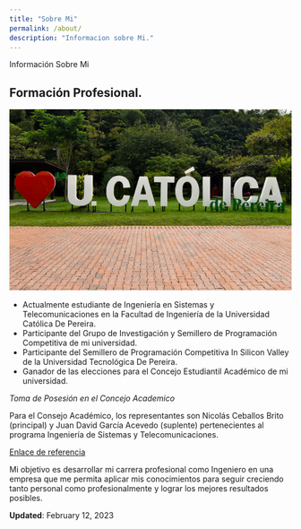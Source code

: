 ```yaml
---
title: "Sobre Mi"
permalink: /about/
description: "Informacion sobre Mi."
---
```


Información Sobre Mi

## Formación Profesional.

![Universidad](/assets/images/about/uni.png)

- Actualmente estudiante de Ingeniería en Sistemas y Telecomunicaciones en la Facultad de Ingeniería de la Universidad Católica De Pereira.
- Participante del Grupo de Investigación y Semillero de Programación Competitiva de mi universidad.
- Participante del Semillero de Programación Competitiva In Silicon Valley de la Universidad Tecnológica De Pereira.
- Ganador de las elecciones para el Concejo Estudiantil Académico de mi universidad.

*Toma de Posesión en el Concejo Academico*

Para el Consejo Académico, los representantes son Nicolás Ceballos Brito (principal) y Juan David García Acevedo (suplente) pertenecientes al programa Ingeniería de Sistemas y Telecomunicaciones.

[Enlace de referencia](https://www.ucp.edu.co/noticias/asumen-nuevos-representantes-estudiantiles/)

Mi objetivo es desarrollar mi carrera profesional como Ingeniero en una empresa que me permita aplicar mis conocimientos para seguir creciendo tanto personal como profesionalmente y lograr los mejores resultados posibles.



**Updated**: February 12, 2023


